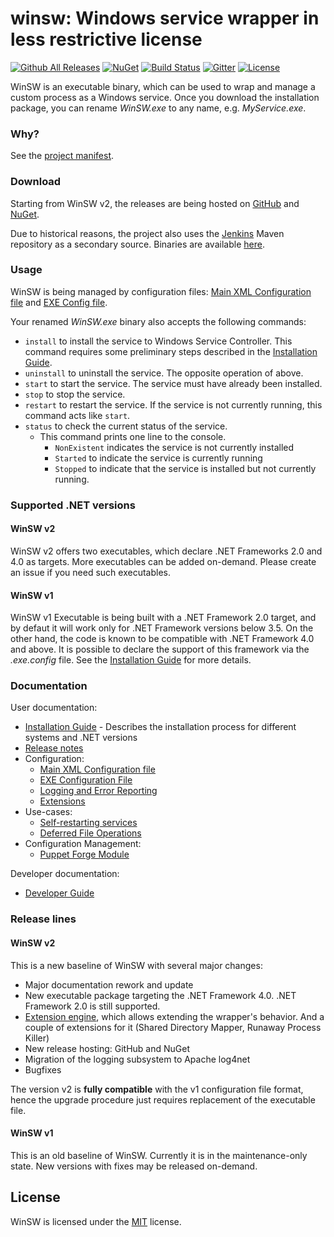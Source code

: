 # winsw: Windows service wrapper in less restrictive license

[![Github All Releases](https://img.shields.io/github/downloads/winsw/winsw/total?style=flat-square)](https://github.com/winsw/winsw/releases)
[![NuGet](https://img.shields.io/nuget/v/WinSW?style=flat-square)](https://www.nuget.org/packages/WinSW/)
[![Build Status](https://img.shields.io/appveyor/build/winsw/winsw?style=flat-square)](https://ci.appveyor.com/project/winsw/winsw)
[![Gitter](https://img.shields.io/gitter/room/winsw/winsw?style=flat-square)](https://gitter.im/winsw/winsw?utm_source=badge&utm_medium=badge&utm_campaign=pr-badge)
[![License](https://img.shields.io/github/license/winsw/winsw?style=flat-square)](LICENSE.txt)

WinSW is an executable binary, which can be used to wrap and manage a custom process as a Windows service.
Once you download the installation package, you can rename *WinSW.exe* to any name, e.g. *MyService.exe*.

### Why?

See the [project manifest](MANIFEST.md).

### Download

Starting from WinSW v2, the releases are being hosted on [GitHub](https://github.com/winsw/winsw/releases) and [NuGet](https://www.nuget.org/packages/WinSW/).

Due to historical reasons, the project also uses the [Jenkins](https://jenkins.io/) Maven repository as a secondary source. 
Binaries are available [here](https://repo.jenkins-ci.org/releases/com/sun/winsw/winsw/). 

### Usage

WinSW is being managed by configuration files: [Main XML Configuration file](doc/xmlConfigFile.md) and [EXE Config file](doc/exeConfigFile.md).

Your renamed *WinSW.exe* binary also accepts the following commands:

* `install` to install the service to Windows Service Controller.
  This command requires some preliminary steps described in the [Installation Guide](doc/installation.md).
* `uninstall` to uninstall the service. The opposite operation of above.
* `start` to start the service. The service must have already been installed.
* `stop` to stop the service.
* `restart` to restart the service. If the service is not currently running, this command acts like `start`.
* `status` to check the current status of the service.
  * This command prints one line to the console.
    * `NonExistent` indicates the service is not currently installed
    * `Started` to indicate the service is currently running
    * `Stopped` to indicate that the service is installed but not currently running.

### Supported .NET versions

#### WinSW v2

WinSW v2 offers two executables, which declare .NET Frameworks 2.0 and 4.0 as targets.
More executables can be added on-demand.
Please create an issue if you need such executables.

#### WinSW v1

WinSW v1 Executable is being built with a .NET Framework 2.0 target, and by defaut it will work only for .NET Framework versions below 3.5.
On the other hand, the code is known to be compatible with .NET Framework 4.0 and above.
It is possible to declare the support of this framework via the *.exe.config* file.
See the [Installation Guide](doc/installation.md) for more details.

### Documentation

User documentation:

* [Installation Guide](doc/installation.md) - Describes the installation process for different systems and .NET versions
* [Release notes](CHANGELOG.md)
* Configuration:
  * [Main XML Configuration file](doc/xmlConfigFile.md)
  * [EXE Configuration File](doc/exeConfigFile.md)
  * [Logging and Error Reporting](doc/loggingAndErrorReporting.md)
  * [Extensions](doc/extensions/extensions.md)
* Use-cases:
  * [Self-restarting services](doc/selfRestartingService.md)
  * [Deferred File Operations](doc/deferredFileOperations.md)
* Configuration Management:
  * [Puppet Forge Module](doc/puppetWinSW.md)

Developer documentation:

* [Developer Guide](DEVELOPER.md)

### Release lines

#### WinSW v2

This is a new baseline of WinSW with several major changes:
* Major documentation rework and update
* New executable package targeting the .NET Framework 4.0. .NET Framework 2.0 is still supported.
* [Extension engine](doc/extensions/extensions.md), which allows extending the wrapper's behavior. And a couple of extensions for it (Shared Directory Mapper, Runaway Process Killer)
* New release hosting: GitHub and NuGet
* Migration of the logging subsystem to Apache log4net
* Bugfixes

The version v2 is **fully compatible** with the v1 configuration file format, 
  hence the upgrade procedure just requires replacement of the executable file.

#### WinSW v1

This is an old baseline of WinSW.
Currently it is in the maintenance-only state.
New versions with fixes may be released on-demand.

## License

WinSW is licensed under the [MIT](LICENSE.txt) license.
